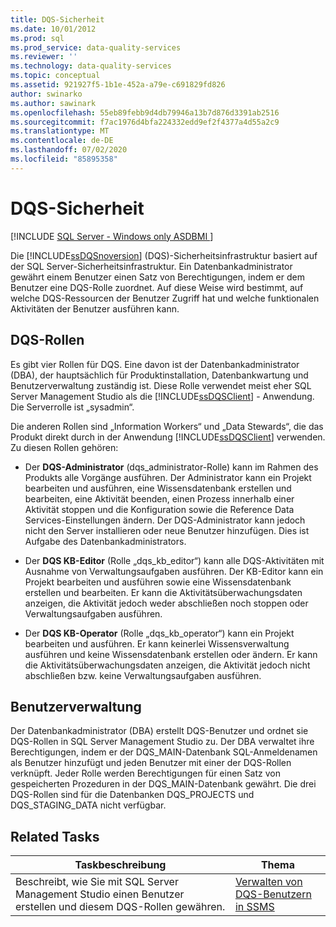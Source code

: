 ```yaml
---
title: DQS-Sicherheit
ms.date: 10/01/2012
ms.prod: sql
ms.prod_service: data-quality-services
ms.reviewer: ''
ms.technology: data-quality-services
ms.topic: conceptual
ms.assetid: 921927f5-1b1e-452a-a79e-c691829fd826
author: swinarko
ms.author: sawinark
ms.openlocfilehash: 55eb89febb9d4db79946a13b7d876d3391ab2516
ms.sourcegitcommit: f7ac1976d4bfa224332edd9ef2f4377a4d55a2c9
ms.translationtype: MT
ms.contentlocale: de-DE
ms.lasthandoff: 07/02/2020
ms.locfileid: "85895358"
---
```

# <a name="dqs-security"></a>DQS-Sicherheit

[!INCLUDE [SQL Server - Windows only ASDBMI  ](../includes/applies-to-version/sqlserver.md)]

  Die [!INCLUDE[ssDQSnoversion](../includes/ssdqsnoversion-md.md)] (DQS)-Sicherheitsinfrastruktur basiert auf der SQL Server-Sicherheitsinfrastruktur. Ein Datenbankadministrator gewährt einem Benutzer einen Satz von Berechtigungen, indem er dem Benutzer eine DQS-Rolle zuordnet. Auf diese Weise wird bestimmt, auf welche DQS-Ressourcen der Benutzer Zugriff hat und welche funktionalen Aktivitäten der Benutzer ausführen kann.  
  
## <a name="dqs-roles"></a>DQS-Rollen  
 Es gibt vier Rollen für DQS. Eine davon ist der Datenbankadministrator (DBA), der hauptsächlich für Produktinstallation, Datenbankwartung und Benutzerverwaltung zuständig ist. Diese Rolle verwendet meist eher SQL Server Management Studio als die [!INCLUDE[ssDQSClient](../includes/ssdqsclient-md.md)] - Anwendung. Die Serverrolle ist „sysadmin“.  
  
 Die anderen Rollen sind „Information Workers“ und „Data Stewards“, die das Produkt direkt durch in der Anwendung [!INCLUDE[ssDQSClient](../includes/ssdqsclient-md.md)] verwenden. Zu diesen Rollen gehören:  
  
-   Der **DQS-Administrator** (dqs_administrator-Rolle) kann im Rahmen des Produkts alle Vorgänge ausführen. Der Administrator kann ein Projekt bearbeiten und ausführen, eine Wissensdatenbank erstellen und bearbeiten, eine Aktivität beenden, einen Prozess innerhalb einer Aktivität stoppen und die Konfiguration sowie die Reference Data Services-Einstellungen ändern. Der DQS-Administrator kann jedoch nicht den Server installieren oder neue Benutzer hinzufügen. Dies ist Aufgabe des Datenbankadministrators.  
  
-   Der **DQS KB-Editor** (Rolle „dqs_kb_editor“) kann alle DQS-Aktivitäten mit Ausnahme von Verwaltungsaufgaben ausführen. Der KB-Editor kann ein Projekt bearbeiten und ausführen sowie eine Wissensdatenbank erstellen und bearbeiten. Er kann die Aktivitätsüberwachungsdaten anzeigen, die Aktivität jedoch weder abschließen noch stoppen oder Verwaltungsaufgaben ausführen.  
  
-   Der **DQS KB-Operator** (Rolle „dqs_kb_operator“) kann ein Projekt bearbeiten und ausführen. Er kann keinerlei Wissensverwaltung ausführen und keine Wissensdatenbank erstellen oder ändern. Er kann die Aktivitätsüberwachungsdaten anzeigen, die Aktivität jedoch nicht abschließen bzw. keine Verwaltungsaufgaben ausführen.  
  
## <a name="user-management"></a>Benutzerverwaltung  
 Der Datenbankadministrator (DBA) erstellt DQS-Benutzer und ordnet sie DQS-Rollen in SQL Server Management Studio zu. Der DBA verwaltet ihre Berechtigungen, indem er der DQS_MAIN-Datenbank SQL-Anmeldenamen als Benutzer hinzufügt und jeden Benutzer mit einer der DQS-Rollen verknüpft. Jeder Rolle werden Berechtigungen für einen Satz von gespeicherten Prozeduren in der DQS_MAIN-Datenbank gewährt. Die drei DQS-Rollen sind für die Datenbanken DQS_PROJECTS und DQS_STAGING_DATA nicht verfügbar.  
  
## <a name="related-tasks"></a>Related Tasks  
  
|Taskbeschreibung|Thema|  
|----------------------|-----------|  
|Beschreibt, wie Sie mit SQL Server Management Studio einen Benutzer erstellen und diesem DQS-Rollen gewähren.|[Verwalten von DQS-Benutzern in SSMS](https://msdn.microsoft.com/library/955af01d-00da-4c51-9311-f3848749df54)|  
  
  
